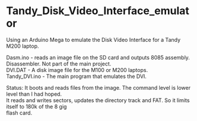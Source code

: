 # Tandy_Disk_Video_Interface_emulator
Using an Arduino Mega to emulate the Disk Video Interface for a Tandy M200 laptop.


Dasm.ino - reads an image file on the SD card and outputs 8085 assembly. Disassembler.  Not part of the main project.\
DVI.DAT  - A disk image file for the M100 or M200 laptops.\
Tandy_DVI.ino - The main program that emulates the DVI.

Status:  It boots and reads files from the image.  The command level is lower level than I had hoped.\
  It reads and writes sectors, updates the directory track and FAT. So it limits itself to 180k of the 8 gig\
  flash card.
